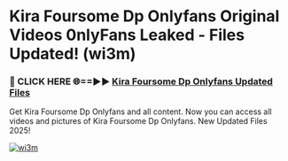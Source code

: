 # Kira Foursome Dp Onlyfans Original Videos 0nlyFans Leaked - Files Updated! (wi3m)

<h3>🔴 CLICK HERE 🌐==►► <a href="https://tinyurl.com/x26r9saj" rel="nofollow">Kira Foursome Dp Onlyfans Updated Files</a></h3>

Get Kira Foursome Dp Onlyfans and all content. Now you can access all videos and pictures of Kira Foursome Dp Onlyfans. New Updated Files 2025!

[![wi3m](https://i.imgur.com/LkgZPqh.gif)](https://tinyurl.com/x26r9saj)

